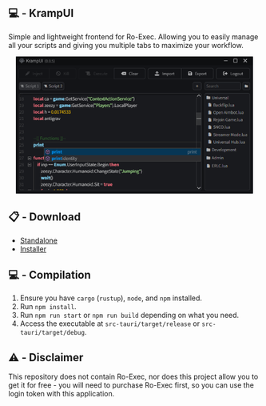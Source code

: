 ## 💻 - KrampUI
Simple and lightweight frontend for Ro-Exec. Allowing you to easily manage all your scripts and giving you multiple tabs to maximize your workflow.

<div align="center">
    <img src="./assets/showcase.png" width="475"/>
</div>

## 📋 - Download
- [Standalone](https://git.snipcola.com/snipcola/KrampUI/releases/download/latest/krampui.exe)
- [Installer](https://git.snipcola.com/snipcola/KrampUI/releases/download/latest/krampui-installer.msi)

## 💻 - Compilation
1. Ensure you have `cargo` (`rustup`), `node`, and `npm` installed.
2. Run `npm install`.
3. Run `npm run start` or `npm run build` depending on what you need.
4. Access the executable at `src-tauri/target/release` or `src-tauri/target/debug`.

## ⚠️ - Disclaimer
This repository does not contain Ro-Exec, nor does this project allow you to get it for free - you will need to purchase Ro-Exec first, so you can use the login token with this application.